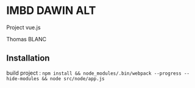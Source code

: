 # IMBD DAWIN ALT
Project vue.js

Thomas BLANC

## Installation

build project :
```npm install && node_modules/.bin/webpack --progress --hide-modules && node src/node/app.js```
